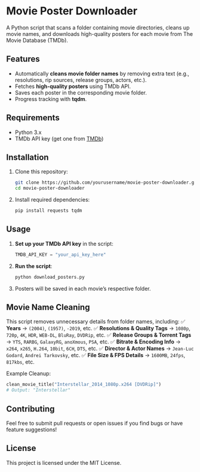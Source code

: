 # Movie Poster Downloader

A Python script that scans a folder containing movie directories, cleans up movie names, and downloads high-quality posters for each movie from The Movie Database (TMDb).

## Features
- Automatically **cleans movie folder names** by removing extra text (e.g., resolutions, rip sources, release groups, actors, etc.).
- Fetches **high-quality posters** using TMDb API.
- Saves each poster in the corresponding movie folder.
- Progress tracking with **tqdm**.

## Requirements
- Python 3.x
- TMDb API key (get one from [TMDb](https://www.themoviedb.org/))

## Installation
1. Clone this repository:
   ```sh
   git clone https://github.com/yourusername/movie-poster-downloader.git
   cd movie-poster-downloader
   ```
2. Install required dependencies:
   ```sh
   pip install requests tqdm
   ```

## Usage
1. **Set up your TMDb API key** in the script:
   ```python
   TMDB_API_KEY = "your_api_key_here"
   ```
2. **Run the script**:
   ```sh
   python download_posters.py 
   ```
3. Posters will be saved in each movie’s respective folder.

## Movie Name Cleaning
This script removes unnecessary details from folder names, including:
✅ **Years** → `(2004)`, `(1957)`, `-2019`, etc.
✅ **Resolutions & Quality Tags** → `1080p`, `720p`, `4K`, `HDR`, `WEB-DL`, `BluRay`, `DVDRip`, etc.
✅ **Release Groups & Torrent Tags** → `YTS`, `RARBG`, `GalaxyRG`, `anoXmous`, `PSA`, etc.
✅ **Bitrate & Encoding Info** → `x264`, `x265`, `H.264`, `10bit`, `6CH`, `DTS`, etc.
✅ **Director & Actor Names** → `Jean-Luc Godard`, `Andrei Tarkovsky`, etc.
✅ **File Size & FPS Details** → `1600MB`, `24fps`, `817kbs`, etc.

Example Cleanup:
```python
clean_movie_title("Interstellar_2014_1080p.x264 [DVDRip]")
# Output: "Interstellar"
```

## Contributing
Feel free to submit pull requests or open issues if you find bugs or have feature suggestions!

## License
This project is licensed under the MIT License.


